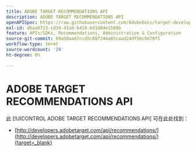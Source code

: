```yaml
---
title: ADOBE TARGET RECOMMENDATIONS API
description: ADOBE TARGET RECOMMENDATIONS API
openAPISpec: https://raw.githubusercontent.com/AdobeDocs/target-developers/main/src/models-api.json
exl-id: dbaa6723-cd34-41ad-b418-6d1d04e1580b
feature: APIs/SDKs, Recommendations, Administration & Configuration
source-git-commit: 09a50aa67ccd5c687244a85caad24df56c0d78f5
workflow-type: tm+mt
source-wordcount: '29'
ht-degree: 0%

---
```


# ADOBE TARGET RECOMMENDATIONS API

此 [!UICONTROL ADOBE TARGET RECOMMENDATIONS API] 可在此处找到：

* [http://developers.adobetarget.com/api/recommendations/](http://developers.adobetarget.com/api/recommendations/){target=_blank}
